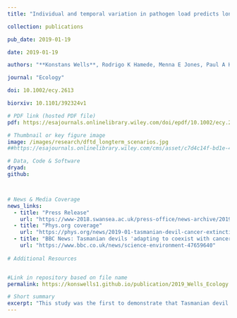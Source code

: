 ```yaml
---
title: "Individual and temporal variation in pathogen load predicts long‐term impacts of an emerging infectious disease"

collection: publications

pub_date: 2019-01-19

date: 2019-01-19 

authors: "**Konstans Wells**, Rodrigo K Hamede, Menna E Jones, Paul A Hohenlohe, Andrew Storfer, Hamish I McCallum"

journal: "Ecology"

doi: 10.1002/ecy.2613

biorxiv: 10.1101/392324v1

# PDF link (hosted PDF file)
pdf: https://esajournals.onlinelibrary.wiley.com/doi/epdf/10.1002/ecy.2613

# Thumbnail or key figure image
image: /images/research/dftd_longterm_scenarios.jpg
##https://esajournals.onlinelibrary.wiley.com/cms/asset/c7d4c14f-bd1e-47b7-9b77-4691170218b7/ecy2613-fig-0003-m.png

# Data, Code & Software
dryad:
github:



# News & Media Coverage
news_links:
  - title: "Press Release"
    url: "https://www-2018.swansea.ac.uk/press-office/news-archive/2019/tasmaniandevilcancerunlikelytocauseextinctionsayexperts.php"
  - title: "Phys.org coverage"
    url: "https://phys.org/news/2019-01-tasmanian-devil-cancer-extinction-experts.html"
  - title: "BBC News: Tasmanian devils 'adapting to coexist with cancer'"
    url: "https://www.bbc.co.uk/news/science-environment-47659640"
     
# Additional Resources


#Link in repository based on file name
permalink: https://konswells1.github.io/publication/2019_Wells_Ecology  

# Short summary
excerpt: "This study was the first to demonstrate that Tasmanian devil facial tumour disease (DFTD) is unlikely to drive devils to extinction, challenging long-held assumptions and shifting conservation management strategies. Using individual-based modeling and a decade of field data, the study shows that most disease scenarios result in either pathogen fade-out or long-term host–pathogen coexistence, rather than extinction. These findings highlight the importance of accounting for individual variation and long-term dynamics in wildlife disease forecasting."
---
```

